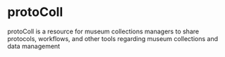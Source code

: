 # protoColl
protoColl is a resource for museum collections managers to share protocols, workflows, and other tools regarding museum collections and data management
